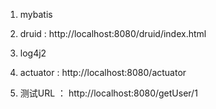 1. mybatis
2. druid  : http://localhost:8080/druid/index.html
3. log4j2
4. actuator : http://localhost:8080/actuator

5. 测试URL ： http://localhost:8080/getUser/1 
